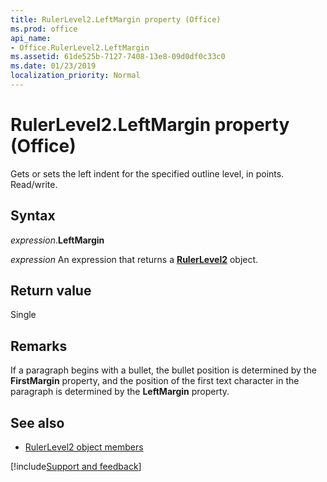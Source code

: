 ```yaml
---
title: RulerLevel2.LeftMargin property (Office)
ms.prod: office
api_name:
- Office.RulerLevel2.LeftMargin
ms.assetid: 61de525b-7127-7408-13e8-09d0df0c33c0
ms.date: 01/23/2019
localization_priority: Normal
---
```



# RulerLevel2.LeftMargin property (Office)

Gets or sets the left indent for the specified outline level, in points. Read/write.


## Syntax

_expression_.**LeftMargin**

_expression_ An expression that returns a **[RulerLevel2](Office.RulerLevel2.md)** object.


## Return value

Single


## Remarks

If a paragraph begins with a bullet, the bullet position is determined by the **FirstMargin** property, and the position of the first text character in the paragraph is determined by the **LeftMargin** property.


## See also

- [RulerLevel2 object members](overview/Library-Reference/rulerlevel2-members-office.md)



[!include[Support and feedback](~/includes/feedback-boilerplate.md)]
